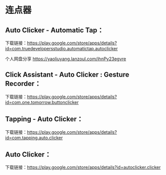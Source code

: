 # 连点器

## **Auto Clicker - Automatic Tap**：

下载链接：https://play.google.com/store/apps/details?id=com.truedevelopersstudio.automatictap.autoclicker

个人网盘分享 https://yaoliuyang.lanzoul.com/ihnPy23egvre

## **Click Assistant - Auto Clicker : Gesture Recorder**：

下载链接：https://play.google.com/store/apps/details?id=com.one.tomorrow.buttonclicker

## **Tapping - Auto Clicker**：

下载链接：https://play.google.com/store/apps/details?id=com.tapping.auto.clicker

## **Auto Clicker**：

下载链接：https://play.google.com/store/apps/details?id=autoclicker.clicker